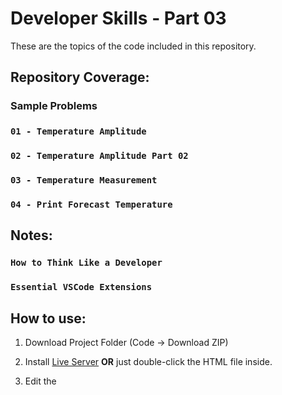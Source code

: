 # Developer Skills - Part 03

These are the topics of the code included in this repository.

## Repository Coverage:

### Sample Problems

### `01 - Temperature Amplitude`

### `02 - Temperature Amplitude Part 02`

### `03 - Temperature Measurement`

### `04 - Print Forecast Temperature`

## Notes:

### `How to Think Like a Developer`

### `Essential VSCode Extensions`

## How to use:

1. Download Project Folder (Code -> Download ZIP)

2. Install [Live Server](https://www.freecodecamp.org/news/vscode-live-server-auto-refresh-browser/) **OR** just double-click the HTML file inside.

3. Edit the **<script src="">** part below and put in the file name of the JS file of the lecture.

4. If live server is installed, the page will automatically reload, if not, hit F5 on the HTML page.

5. Check the console tab (F12) for changes.
